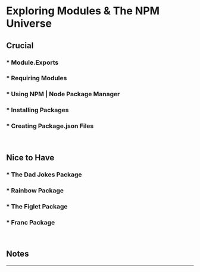 # Exploring Modules & The NPM Universe

## Crucial 

### * Module.Exports
### * Requiring Modules
### * Using NPM | Node Package Manager
### * Installing Packages
### * Creating Package.json Files

<br>

## Nice to Have

### * The Dad Jokes Package
### * Rainbow Package
### * The Figlet Package
### * Franc Package

<br>

## Notes

<hr>